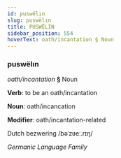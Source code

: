 ```yaml
---
id: puswëlın
slug: puswëlın
title: PUSWËLIN
sidebar_position: 554
hoverText: oath/incantation § Noun
---
```


### puswëlın

*oath/incantation* **§** Noun

**Verb**: to be an oath/incantation

**Noun**: oath/incancation

**Modifier**: oath/incantation-related

Dutch bezwering /bəˈzʋeː.rɪŋ/

*Germanic Language Family*